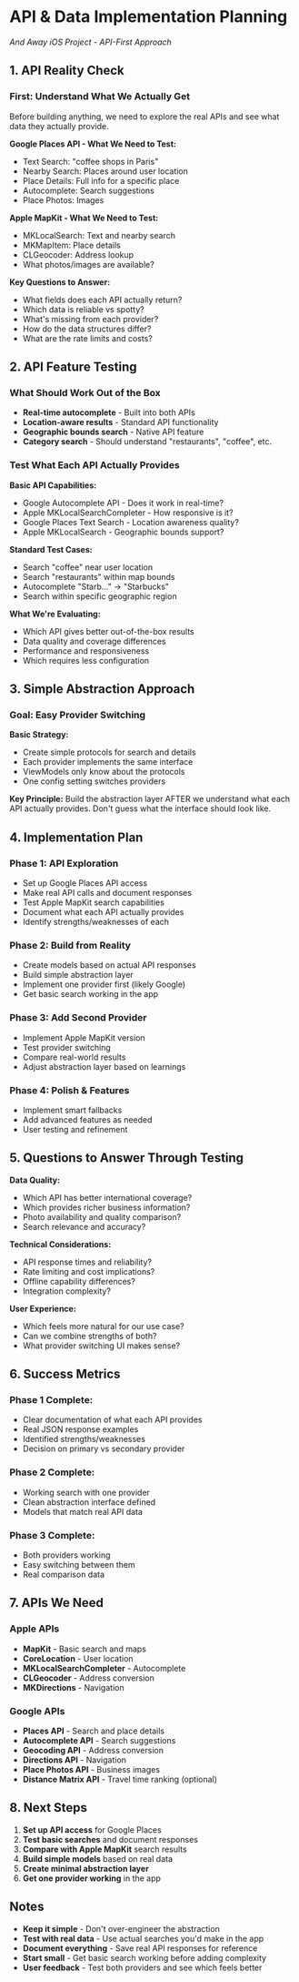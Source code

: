 # API & Data Implementation Planning
*And Away iOS Project - API-First Approach*

## 1. API Reality Check

### First: Understand What We Actually Get

Before building anything, we need to explore the real APIs and see what data they actually provide.

**Google Places API - What We Need to Test:**
- Text Search: "coffee shops in Paris" 
- Nearby Search: Places around user location
- Place Details: Full info for a specific place
- Autocomplete: Search suggestions
- Place Photos: Images

**Apple MapKit - What We Need to Test:**
- MKLocalSearch: Text and nearby search
- MKMapItem: Place details 
- CLGeocoder: Address lookup
- What photos/images are available?

**Key Questions to Answer:**
- What fields does each API actually return?
- Which data is reliable vs spotty?
- What's missing from each provider?
- How do the data structures differ?
- What are the rate limits and costs?

## 2. API Feature Testing

### What Should Work Out of the Box
- **Real-time autocomplete** - Built into both APIs
- **Location-aware results** - Standard API functionality  
- **Geographic bounds search** - Native API feature
- **Category search** - Should understand "restaurants", "coffee", etc.

### Test What Each API Actually Provides

**Basic API Capabilities:**
- Google Autocomplete API - Does it work in real-time?
- Apple MKLocalSearchCompleter - How responsive is it?
- Google Places Text Search - Location awareness quality?
- Apple MKLocalSearch - Geographic bounds support?

**Standard Test Cases:**
- Search "coffee" near user location
- Search "restaurants" within map bounds
- Autocomplete "Starb..." → "Starbucks"
- Search within specific geographic region

**What We're Evaluating:**
- Which API gives better out-of-the-box results
- Data quality and coverage differences
- Performance and responsiveness
- Which requires less configuration

## 3. Simple Abstraction Approach

### Goal: Easy Provider Switching

**Basic Strategy:**
- Create simple protocols for search and details
- Each provider implements the same interface
- ViewModels only know about the protocols
- One config setting switches providers

**Key Principle:**
Build the abstraction layer AFTER we understand what each API actually provides. Don't guess what the interface should look like.

## 4. Implementation Plan

### Phase 1: API Exploration
- Set up Google Places API access
- Make real API calls and document responses
- Test Apple MapKit search capabilities
- Document what each API actually provides
- Identify strengths/weaknesses of each

### Phase 2: Build from Reality
- Create models based on actual API responses
- Build simple abstraction layer
- Implement one provider first (likely Google)
- Get basic search working in the app

### Phase 3: Add Second Provider
- Implement Apple MapKit version
- Test provider switching
- Compare real-world results
- Adjust abstraction layer based on learnings

### Phase 4: Polish & Features
- Implement smart fallbacks
- Add advanced features as needed
- User testing and refinement

## 5. Questions to Answer Through Testing

**Data Quality:**
- Which API has better international coverage?
- Which provides richer business information?
- Photo availability and quality comparison?
- Search relevance and accuracy?

**Technical Considerations:**
- API response times and reliability?
- Rate limiting and cost implications?
- Offline capability differences?
- Integration complexity?

**User Experience:**
- Which feels more natural for our use case?
- Can we combine strengths of both?
- What provider switching UI makes sense?

## 6. Success Metrics

### Phase 1 Complete:
- Clear documentation of what each API provides
- Real JSON response examples
- Identified strengths/weaknesses
- Decision on primary vs secondary provider

### Phase 2 Complete:
- Working search with one provider
- Clean abstraction interface defined
- Models that match real API data

### Phase 3 Complete:
- Both providers working
- Easy switching between them
- Real comparison data

## 7. APIs We Need

### Apple APIs
- **MapKit** - Basic search and maps
- **CoreLocation** - User location
- **MKLocalSearchCompleter** - Autocomplete
- **CLGeocoder** - Address conversion
- **MKDirections** - Navigation

### Google APIs
- **Places API** - Search and place details
- **Autocomplete API** - Search suggestions  
- **Geocoding API** - Address conversion
- **Directions API** - Navigation
- **Place Photos API** - Business images
- **Distance Matrix API** - Travel time ranking (optional)

## 8. Next Steps

1. **Set up API access** for Google Places
2. **Test basic searches** and document responses
3. **Compare with Apple MapKit** search results
4. **Build simple models** based on real data
5. **Create minimal abstraction layer**
6. **Get one provider working** in the app

## Notes

- **Keep it simple** - Don't over-engineer the abstraction
- **Test with real data** - Use actual searches you'd make in the app
- **Document everything** - Save real API responses for reference
- **Start small** - Get basic search working before adding complexity
- **User feedback** - Test both providers and see which feels better